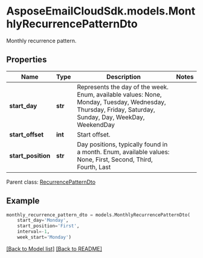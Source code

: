 # AsposeEmailCloudSdk.models.MonthlyRecurrencePatternDto

Monthly recurrence pattern.             

## Properties
Name | Type | Description | Notes
------------ | ------------- | ------------- | -------------
**start_day** |**str** |Represents the day of the week. Enum, available values: None, Monday, Tuesday, Wednesday, Thursday, Friday, Saturday, Sunday, Day, WeekDay, WeekendDay |
**start_offset** |**int** |Start offset.              |
**start_position** |**str** |Day positions, typically found in a month. Enum, available values: None, First, Second, Third, Fourth, Last |

Parent class: [RecurrencePatternDto](RecurrencePatternDto.md)


## Example
```python
monthly_recurrence_pattern_dto = models.MonthlyRecurrencePatternDto(
    start_day='Monday',
    start_position='First',
    interval=-1,
    week_start='Monday')
```


[[Back to Model list]](Models.md) [[Back to README]](README.md)


